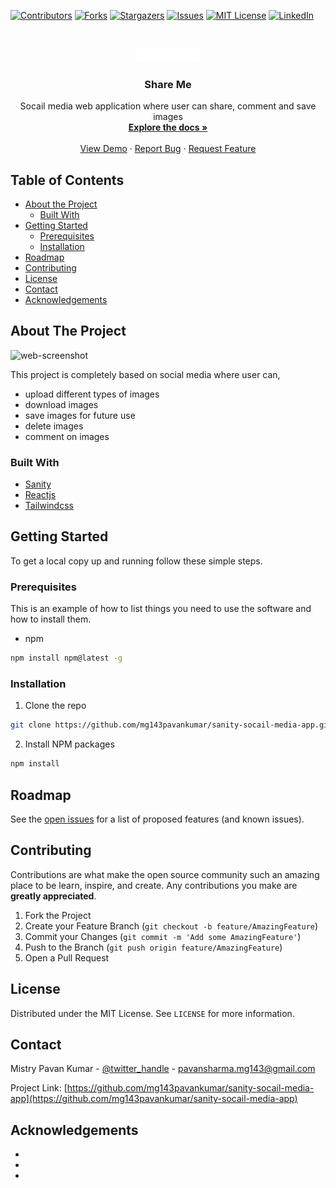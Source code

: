 [![Contributors][contributors-shield]][contributors-url]
[![Forks][forks-shield]][forks-url]
[![Stargazers][stars-shield]][stars-url]
[![Issues][issues-shield]][issues-url]
[![MIT License][license-shield]][license-url]
[![LinkedIn][linkedin-shield]][linkedin-url]


<!-- PROJECT LOGO -->
<br />
<p align="center">
  <a href="https://github.com/mg143pavankumar/sanity-socail-media-app">
    <img src="./frontend/src/assets/logowhite.png" alt="Logo" width="20%" height="20%">
  </a>

  <h3 align="center">Share Me</h3>

  <p align="center">
    Socail media web application where user can share, comment and save images
    <br />
    <a href="https://github.com/mg143pavankumar/sanity-socail-media-app
"><strong>Explore the docs »</strong></a>
    <br />
    <br />
    <a href="https://github.com/mg143pavankumar/sanity-socail-media-app
">View Demo</a>
    ·
    <a href="https://github.com/mg143pavankumar/sanity-socail-media-app
/issues">Report Bug</a>
    ·
    <a href="https://github.com/mg143pavankumar/sanity-socail-media-app
/issues">Request Feature</a>
  </p>
</p>



<!-- TABLE OF CONTENTS -->
## Table of Contents

* [About the Project](#about-the-project)
  * [Built With](#built-with)
* [Getting Started](#getting-started)
  * [Prerequisites](#prerequisites)
  * [Installation](#installation)
* [Roadmap](#roadmap)
* [Contributing](#contributing)
* [License](#license)
* [Contact](#contact)
* [Acknowledgements](#acknowledgements)



<!-- ABOUT THE PROJECT -->
## About The Project

![web-screenshot](https://user-images.githubusercontent.com/68140538/147773065-f4c40c17-51bc-4099-9396-a76d47e7d637.png)

This project is completely based on social media where user can,
+ upload different types of images
+ download images 
+ save images for future use
+ delete images
+ comment on images

### Built With

* [Sanity](https://www.sanity.io/)
* [Reactjs](https://reactjs.org/)
* [Tailwindcss](https://tailwindcss.com/)



<!-- GETTING STARTED -->
## Getting Started

To get a local copy up and running follow these simple steps.

### Prerequisites

This is an example of how to list things you need to use the software and how to install them.
* npm
```sh
npm install npm@latest -g
```

### Installation

1. Clone the repo
```sh
git clone https://github.com/mg143pavankumar/sanity-socail-media-app.git
```
2. Install NPM packages
```sh
npm install
```

<!-- ROADMAP -->
## Roadmap

See the [open issues](https://github.com/mg143pavankumar/sanity-socail-media-app/issues) for a list of proposed features (and known issues).



<!-- CONTRIBUTING -->
## Contributing

Contributions are what make the open source community such an amazing place to be learn, inspire, and create. Any contributions you make are **greatly appreciated**.

1. Fork the Project
2. Create your Feature Branch (`git checkout -b feature/AmazingFeature`)
3. Commit your Changes (`git commit -m 'Add some AmazingFeature'`)
4. Push to the Branch (`git push origin feature/AmazingFeature`)
5. Open a Pull Request



<!-- LICENSE -->
## License

Distributed under the MIT License. See `LICENSE` for more information.



<!-- CONTACT -->
## Contact

Mistry Pavan Kumar  - [@twitter_handle](https://twitter.com/twitter_handle) - pavansharma.mg143@gmail.com

Project Link: [https://github.com/mg143pavankumar/sanity-socail-media-app](https://github.com/mg143pavankumar/sanity-socail-media-app)



<!-- ACKNOWLEDGEMENTS -->
## Acknowledgements

* []()
* []()
* []()





<!-- MARKDOWN LINKS & IMAGES -->
<!-- https://www.markdownguide.org/basic-syntax/#reference-style-links -->
[contributors-shield]: https://img.shields.io/github/contributors/mg143pavankumar/repo.svg?style=flat-square
[contributors-url]: https://github.com/mg143pavankumar/repo/graphs/contributors
[forks-shield]: https://img.shields.io/github/forks/mg143pavankumar/repo.svg?style=flat-square
[forks-url]: https://github.com/mg143pavankumar/repo/network/members
[stars-shield]: https://img.shields.io/github/stars/mg143pavankumar/repo.svg?style=flat-square
[stars-url]: https://github.com/mg143pavankumar/repo/stargazers
[issues-shield]: https://img.shields.io/github/issues/mg143pavankumar/repo.svg?style=flat-square
[issues-url]: https://github.com/mg143pavankumar/repo/issues
[license-shield]: https://img.shields.io/github/license/mg143pavankumar/repo.svg?style=flat-square
[license-url]: https://github.com/mg143pavankumar/repo/blob/master/LICENSE.txt
[linkedin-shield]: https://img.shields.io/badge/-LinkedIn-black.svg?style=flat-square&logo=linkedin&colorB=555
[linkedin-url]: https://linkedin.com/in/mistry-pavan-kumar-5067b21b1
[product-screenshot]: images/screenshot.png
